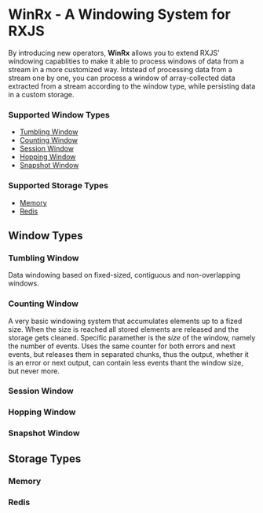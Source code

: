 # WinRx - A Windowing System for RXJS

By introducing new operators, **WinRx** allows you to extend RXJS' windowing capablities to make it able to process windows of data from a stream in a more customized way. Intstead of processing data from a stream one by one, you can process a window of array-collected data extracted from a stream according to the window type, while persisting data in a custom storage.
### Supported Window Types
- [Tumbling Window](#tumbling-window)
- [Counting Window](#counting-window)
- [Session Window](#session-window)
- [Hopping Window](#hopping-window)
- [Snapshot Window](#snapshot-window)

### Supported Storage Types
- [Memory](#memory)
- [Redis](#redis)

## Window Types
### Tumbling Window
Data windowing based on fixed-sized, contiguous and non-overlapping windows.

### Counting Window
A very basic windowing system that accumulates elements up to a fized size. When the size is reached all stored elements are released and the storage gets cleaned. Specific paramether is the *size* of the window, namely the number of events. Uses the same counter for both errors and next events, but releases them in separated chunks, thus the output, whether it is an error or next output, can contain less events thant the window size, but never more.

### Session Window

### Hopping Window

### Snapshot Window

## Storage Types

### Memory

### Redis